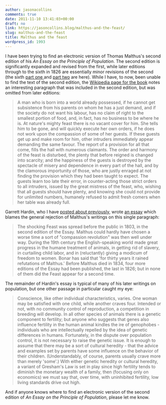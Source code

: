 ```yaml
---
author: jasonacollins
comments: true
date: 2011-11-10 13:41:03+00:00
draft: no
link: https://jasoncollins.blog/malthus-and-the-feast/
slug: malthus-and-the-feast
title: Malthus and the feast
wordpress_id: 1993
---
```


I have been trying to find an electronic version of Thomas Malthus's second edition of his _An Essay on the Principle of Population_. The second edition is significantly expanded and revised from the first, while later editions through to the sixth in 1826 are essentially minor revisions of the second (the sixth [part one ](http://oll.libertyfund.org/index.php?option=com_staticxt&staticfile=show.php%3Ftitle=312&Itemid=27)and [part two](http://oll.libertyfund.org/index.php?option=com_staticxt&staticfile=show.php%3Ftitle=1944&Itemid=99999999) are here). While I have, to now, been unable to find the text of the second edition, the [Wikipedia page for the book](http://en.wikipedia.org/wiki/An_Essay_on_the_Principle_of_Population) notes an interesting paragraph that was included in the second edition, but was omitted from later editions:


<blockquote>
A man who is born into a world already possessed, if he cannot get subsistence from his parents on whom he has a just demand, and if the society do not want his labour, has no claim of right to the smallest portion of food, and, in fact, has no business to be where he is. At nature's mighty feast there is no vacant cover for him. She tells him to be gone, and will quickly execute her own orders, if he does not work upon the compassion of some of her guests. If these guests get up and make room for him, other intruders immediately appear demanding the same favour. The report of a provision for all that come, fills the hall with numerous claimants. The order and harmony of the feast is disturbed, the plenty that before reigned is changed into scarcity; and the happiness of the guests is destroyed by the spectacle of misery and dependence in every part of the hall, and by the clamorous importunity of those, who are justly enraged at not finding the provision which they had been taught to expect. The guests learn too late their error, in counter-acting those strict orders to all intruders, issued by the great mistress of the feast, who, wishing that all guests should have plenty, and knowing she could not provide for unlimited numbers, humanely refused to admit fresh comers when her table was already full.
</blockquote>


Garrett Hardin, who I have [posted about previously](https://jasoncollins.blog/population-and-the-tragedy-of-the-commons/), wrote [an essay](http://www.thesocialcontract.com/artman2/publish/tsc0803/article_741.shtml) which blames the general rejection of Malthus's writings on this single paragraph:


<blockquote>
The shocking Feast was spread before the public in 1803, in the second edition of the Essay. Malthus could hardly have chosen a worse time a sort of "compassion revolution" was then well under way. During the 19th century the English-speaking world made great progress in the humane treatment of animals, in getting rid of slavery, in curtailing child labor, and in (reluctantly) giving a modicum of freedom to women. Bonar has said that 'for thirty years it rained refutations of Malthus.' Before Malthus died in 1834, four more editions of the Essay had been published, the last in 1826; but in none of them did the Feast appear for a second time.
</blockquote>


The remainder of Hardin's essay is typical of many of his later writings on population, but one other passage in particular caught my eye:


<blockquote>
Conscience, like other individual characteristics, varies. One woman may be satisfied with one child, while another craves four. Intended or not, with no community control of reproduction, a competition in breeding will develop. In all other species of animals there is a genetic component to fertility; but anyone who suggests that genes also influence fertility in the human animal kindles the ire of genophobes - individuals who are intellectually repelled by the idea of genetic differences in humans. Fortunately, in the dispute over population control, it is not necessary to raise the genetic issue. It is enough to assume that there may be a sort of cultural heredity - that the advice and examples set by parents have some influence on the behavior of their children. (Understandably, of course, parents usually crave more than merely 'some'.) With either genetic heredity or cultural heredity, a variant of Gresham's Law is set in play since high fertility tends to diminish the monetary wealth of a family, then (focusing only on economics) we must say that, over time, with uninhibited fertility, low living standards drive out high.
</blockquote>


And if anyone knows where to find an electronic version of the second edition of _An Essay on the Principle of Population_, please let me know.
